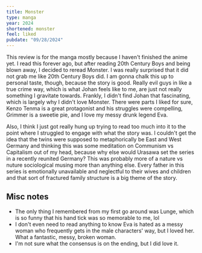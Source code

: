 ```yaml
---
title: Monster
type: manga
year: 2024
shortened: monster
feel: liked
pubdate: "09/28/2024"
---
```


This review is for the manga mostly because I haven't finished the anime yet. I read this forever ago, but after reading 20th Century Boys and being blown away, I decided to reread Monster. I was really surprised that it did not grab me like 20th Century Boys did. I am gonna chalk this up to personal taste, though, because the story is good. Really evil guys in like a true crime way, which is what Johan feels like to me, are just not really something I gravitate towards. Frankly, I didn't find Johan that fascinating, which is largely why I didn't love Monster. There were parts I liked for sure, Kenzo Tenma is a great protagonist and his struggles were compelling, Grimmer is a sweetie pie, and I love my messy drunk legend Eva.

Also, I think I just got really hung up trying to read too much into it to the point where I struggled to engage with what the story was. I couldn't get the idea that the twins were supposed to metaphorically be East and West Germany and thinking this was some meditation on Communism vs Capitalism out of my head, because why else would Urasawa set the series in a recently reunited Germany? This was probably more of a nature vs nuture sociological musing more than anything else. Every father in this series is emotionally unavailable and neglectful to their wives and children and that sort of fractured family structure is a big theme of the story.

## Misc notes

- The only thing I remembered from my first go around was Lunge, which is so funny that his hand tick was so memorable to me, lol
- I don't even need to read anything to know Eva is hated as a messy woman who frequently gets in the male characters' way, but I loved her. What a fantastic, messy, broken woman.
- I'm not sure what the consensus is on the ending, but I did love it.
